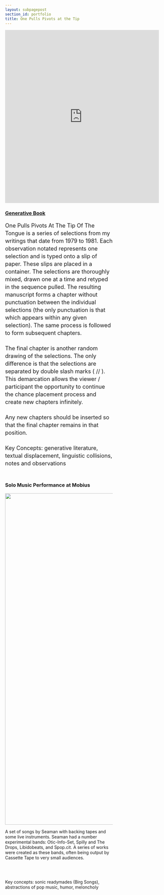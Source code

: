 ```yaml
---
layout: subpagepost
section_id: portfolio
title: One Pulls Pivots at the Tip
---
```

<div class="full">
    <div class="row">
        <div class="large-12 large-centered columns">
        <iframe src="https://player.vimeo.com/video/404719423" width="640" height="564" frameborder="0" allow="autoplay; fullscreen" allowfullscreen></iframe>
        </div>
    </div>
    <div class="Text_works" style="padding-right: 30%">
    <a href="../images/portfolio/One Pulls Pivots At The Tip Of The Tongue.pdf"><h3>Generative Book</h3></a>
    <p style="line-height:25px; font-size: 18px">
One Pulls Pivots At The Tip Of The Tongue is a series of selections from my writings that date from 1979 to 1981.  Each observation notated represents one selection and is typed onto a slip of paper.  These slips are placed in a container.  The selections are thoroughly mixed, drawn one at a time and retyped in the sequence pulled.  The resulting manuscript forms a chapter without punctuation between the individual selections (the only punctuation is that which appears within any given selection).  The same process is followed to form subsequent chapters.
<br><br>
The final chapter is another random drawing of the selections.  The only difference is that the selections are separated by double slash marks ( // ). This demarcation allows the viewer / participant the opportunity to continue the chance placement process and create new chapters infinitely.
<br><br>
Any new chapters should be inserted so that the final chapter remains in that position.
<br><br>
Key Concepts: generative literature, textual displacement, linguistic collisions, notes and observations
<br><br>
    </p>
    <h3>Solo Music Performance at Mobius</h3>
  <img src="../images/portfolio/one.jpg" width="1080px">
<P>A set of songs by Seaman with backing tapes and some live instruments. Seaman had a number experimental bands: Otic-Info-Set, Spilly and The Drops, Libidobeats, and Spop.cit. A series of works were created as these bands, often being output by Cassette Tape to very small audiences.</p>
<br><br>
    <P>Key concepts: sonic readymades (Birg Songs), abstractions of pop music, humor, meloncholy</P>
<br><br>
    </div>
</div>
<br>

